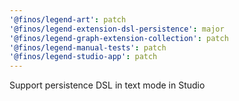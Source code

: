 ```yaml
---
'@finos/legend-art': patch
'@finos/legend-extension-dsl-persistence': major
'@finos/legend-graph-extension-collection': patch
'@finos/legend-manual-tests': patch
'@finos/legend-studio-app': patch
---
```


Support persistence DSL in text mode in Studio

